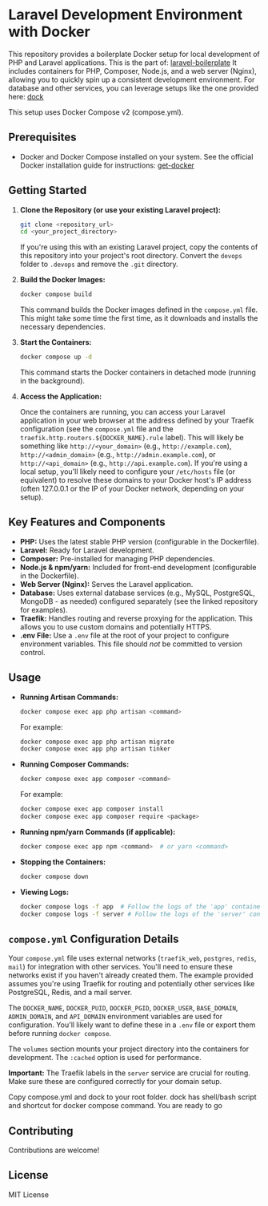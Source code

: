 # Laravel Development Environment with Docker

This repository provides a boilerplate Docker setup for local development of PHP and Laravel applications. This is the part of: [laravel-boilerplate](https://github.com/puncoz-official/laravel-boilerplate) It includes containers for PHP, Composer, Node.js, and a web server (Nginx), allowing you to quickly spin up a consistent development environment.  For database and other services, you can leverage setups like the one provided here: [dock](https://github.com/puncoz-official/dock)

This setup uses Docker Compose v2 (compose.yml).

## Prerequisites

*   Docker and Docker Compose installed on your system. See the official Docker installation guide for instructions: [get-docker](https://docs.docker.com/get-docker/)

## Getting Started

1.  **Clone the Repository (or use your existing Laravel project):**

    ```bash
    git clone <repository_url>
    cd <your_project_directory>
    ```

    If you're using this with an existing Laravel project, copy the contents of this repository into your project's root directory.  Convert the `devops` folder to `.devops` and remove the `.git` directory.

2.  **Build the Docker Images:**

    ```bash
    docker compose build
    ```

    This command builds the Docker images defined in the `compose.yml` file. This might take some time the first time, as it downloads and installs the necessary dependencies.

3.  **Start the Containers:**

    ```bash
    docker compose up -d
    ```

    This command starts the Docker containers in detached mode (running in the background).

4.  **Access the Application:**

    Once the containers are running, you can access your Laravel application in your web browser at the address defined by your Traefik configuration (see the `compose.yml` file and the `traefik.http.routers.${DOCKER_NAME}.rule` label).  This will likely be something like `http://<your_domain>` (e.g., `http://example.com`), `http://<admin_domain>` (e.g., `http://admin.example.com`), or `http://<api_domain>` (e.g., `http://api.example.com`). If you're using a local setup, you'll likely need to configure your `/etc/hosts` file (or equivalent) to resolve these domains to your Docker host's IP address (often 127.0.0.1 or the IP of your Docker network, depending on your setup).

## Key Features and Components

*   **PHP:** Uses the latest stable PHP version (configurable in the Dockerfile).
*   **Laravel:** Ready for Laravel development.
*   **Composer:** Pre-installed for managing PHP dependencies.
*   **Node.js & npm/yarn:** Included for front-end development (configurable in the Dockerfile).
*   **Web Server (Nginx):** Serves the Laravel application.
*   **Database:**  Uses external database services (e.g., MySQL, PostgreSQL, MongoDB - as needed) configured separately (see the linked repository for examples).
*   **Traefik:**  Handles routing and reverse proxying for the application.  This allows you to use custom domains and potentially HTTPS.
*   **.env File:** Use a `.env` file at the root of your project to configure environment variables. This file should *not* be committed to version control.

## Usage

*   **Running Artisan Commands:**

    ```bash
    docker compose exec app php artisan <command>
    ```

    For example:

    ```bash
    docker compose exec app php artisan migrate
    docker compose exec app php artisan tinker
    ```

*   **Running Composer Commands:**

    ```bash
    docker compose exec app composer <command>
    ```

    For example:

    ```bash
    docker compose exec app composer install
    docker compose exec app composer require <package>
    ```

*   **Running npm/yarn Commands (if applicable):**

    ```bash
    docker compose exec app npm <command>  # or yarn <command>
    ```

*   **Stopping the Containers:**

    ```bash
    docker compose down
    ```

*   **Viewing Logs:**

    ```bash
    docker compose logs -f app  # Follow the logs of the 'app' container
    docker compose logs -f server # Follow the logs of the 'server' container
    ```

## `compose.yml` Configuration Details

Your `compose.yml` file uses external networks (`traefik_web`, `postgres`, `redis`, `mail`) for integration with other services.  You'll need to ensure these networks exist if you haven't already created them.  The example provided assumes you're using Traefik for routing and potentially other services like PostgreSQL, Redis, and a mail server.

The `DOCKER_NAME`, `DOCKER_PUID`, `DOCKER_PGID`, `DOCKER_USER`, `BASE_DOMAIN`, `ADMIN_DOMAIN`, and `API_DOMAIN` environment variables are used for configuration.  You'll likely want to define these in a `.env` file or export them before running `docker compose`.

The `volumes` section mounts your project directory into the containers for development.  The `:cached` option is used for performance.

**Important:**  The Traefik labels in the `server` service are crucial for routing.  Make sure these are configured correctly for your domain setup.

Copy compose.yml and dock to your root folder. dock has shell/bash script and shortcut for docker compose command. You are ready to go

## Contributing

Contributions are welcome!

## License

MIT License